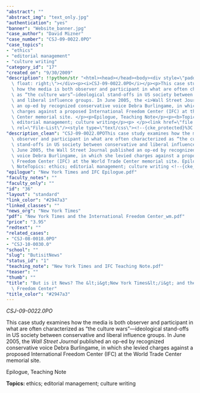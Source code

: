 ```yaml
---
"abstract": ""
"abstract_img": "text_only.jpg"
"authentication": "yes"
"banner": "Website_banner.jpg"
"case_author": "David Mizner"
"case_number": "CSJ-09-0022.0PO"
"case_topics":
- "ethics"
- "editorial management"
- "culture writing"
"category_id": "17"
"created_on": "9/30/2009"
"description": !!python/str "<html><head></head><body><div style=\"padding: 10px;\
  \ float: right;\"></div><p><i>CSJ-09-0022.0PO</i></p><p>This case study examines\
  \ how the media is both observer and participant in what are often characterized\
  \ as “the culture wars”—ideological stand-offs in US society between conservative\
  \ and liberal influence groups. In June 2005, the <i>Wall Street Journal</i> published\
  \ an op-ed by recognized conservative voice Debra Burlingame, in which she levied\
  \ charges against a proposed International Freedom Center (IFC) at the World Trade\
  \ Center memorial site. </p><p>Epilogue, Teaching Note</p><p><b>Topics: </b>ethics;\
  \ editorial management; culture writing</p><p> </p><link href=\"file:///C:%5CDOCUME%7E1%5CKGILSI%7E1%5CLOCALS%7E1%5CTemp%5Cmsohtml1%5C01%5Cclip_filelist.xml\"\
  \ rel=\"File-List\"/><style type=\"text/css\"><!--{cke_protected}%3C!%2D%2D%7Bcke_protected%7D%253C!%252D%252D%257Bcke_protected%257D%25253C!%25252D%25252D%25257Bcke_protected%25257D%2525253C!%2525252D%2525252D%2525250A%25252520%2525252F*%25252520Font%25252520Definitions%25252520*%2525252F%2525250A%25252520%25252540font-face%2525250A%25252509%2525257B%2525250A%25252509panose-1%2525253A2%252525204%252525205%252525202%252525205%252525205%252525205%252525203%252525203%252525204%2525253B%2525257D%2525250A%25252540font-face%2525250A%25252509%2525257B%25252522Palatino%25252520Linotype%25252522%2525253B%2525250A%25252509panose-1%2525253A2%252525204%252525205%252525202%252525205%252525205%252525205%252525203%252525203%252525204%2525253B%2525257D%2525250A%25252520%2525252F*%25252520Style%25252520Definitions%25252520*%2525252F%2525250A%25252520p.MsoNormal%2525252C%25252520li.MsoNormal%2525252C%25252520div.MsoNormal%2525250A%25252509%2525257Bmso-style-parent%2525253A%25252522%25252522%2525253B%2525250A%25252509margin%2525253A0in%2525253B%2525250A%25252509margin-bottom%2525253A.0001pt%2525253B%2525250A%25252509font-size%2525253A12.0pt%2525253B%25252522Times%25252520New%25252520Roman%25252522%2525253B%2525250A%25252509mso-fareast-%25252522Times%25252520New%25252520Roman%25252522%2525253B%2525257D%2525250Ap.footerp1text%2525252C%25252520li.footerp1text%2525252C%25252520div.footerp1text%2525250A%25252509%2525257Bmso-style-name%2525253A%25252522footer%25252520p1%25252520text%25252522%2525253B%2525250A%25252509margin-top%2525253A6.0pt%2525253B%2525250A%25252509margin-right%2525253A5.0pt%2525253B%2525250A%25252509margin-bottom%2525253A0in%2525253B%2525250A%25252509margin-left%2525253A4.3pt%2525253B%2525250A%25252509margin-bottom%2525253A.0001pt%2525253B%2525250A%25252509text-align%2525253Ajustify%2525253B%2525250A%25252509line-height%2525253A12.0pt%2525253B%2525250A%25252509font-size%2525253A9.0pt%2525253B%25252522Palatino%25252520Linotype%25252522%2525253B%2525250A%25252509mso-fareast-%25252522Times%25252520New%25252520Roman%25252522%2525253B%2525250A%25252509mso-bidi-%25252522Times%25252520New%25252520Roman%25252522%2525253B%2525257D%2525250A%25252540page%25252520Section1%2525250A%25252509%2525257Bsize%2525253A8.5in%2525252011.0in%2525253B%2525250A%25252509margin%2525253A1.0in%252525201.25in%252525201.0in%252525201.25in%2525253B%2525257D%2525250Adiv.Section1%2525250A%25252509%2525257Bpage%2525253ASection1%2525253B%2525257D%2525250A%2525252D%2525252D%2525253E%25252D%25252D%25253E%252D%252D%253E%2D%2D%3E--></style></body></html>"
"description_clean": "CSJ-09-0022.0POThis case study examines how the media is both\
  \ observer and participant in what are often characterized as “the culture wars”—ideological\
  \ stand-offs in US society between conservative and liberal influence groups. In\
  \ June 2005, the Wall Street Journal published an op-ed by recognized conservative\
  \ voice Debra Burlingame, in which she levied charges against a proposed International\
  \ Freedom Center (IFC) at the World Trade Center memorial site. Epilogue, Teaching\
  \ NoteTopics: ethics; editorial management; culture writing <!--{cke_protected}%3C!%2D%2D%7Bcke_protected%7D%253C!%252D%252D%257Bcke_protected%257D%25253C!%25252D%25252D%25257Bcke_protected%25257D%2525253C!%2525252D%2525252D%2525250A%25252520%2525252F*%25252520Font%25252520Definitions%25252520*%2525252F%2525250A%25252520%25252540font-face%2525250A%25252509%2525257B%2525250A%25252509panose-1%2525253A2%252525204%252525205%252525202%252525205%252525205%252525205%252525203%252525203%252525204%2525253B%2525257D%2525250A%25252540font-face%2525250A%25252509%2525257B%25252522Palatino%25252520Linotype%25252522%2525253B%2525250A%25252509panose-1%2525253A2%252525204%252525205%252525202%252525205%252525205%252525205%252525203%252525203%252525204%2525253B%2525257D%2525250A%25252520%2525252F*%25252520Style%25252520Definitions%25252520*%2525252F%2525250A%25252520p.MsoNormal%2525252C%25252520li.MsoNormal%2525252C%25252520div.MsoNormal%2525250A%25252509%2525257Bmso-style-parent%2525253A%25252522%25252522%2525253B%2525250A%25252509margin%2525253A0in%2525253B%2525250A%25252509margin-bottom%2525253A.0001pt%2525253B%2525250A%25252509font-size%2525253A12.0pt%2525253B%25252522Times%25252520New%25252520Roman%25252522%2525253B%2525250A%25252509mso-fareast-%25252522Times%25252520New%25252520Roman%25252522%2525253B%2525257D%2525250Ap.footerp1text%2525252C%25252520li.footerp1text%2525252C%25252520div.footerp1text%2525250A%25252509%2525257Bmso-style-name%2525253A%25252522footer%25252520p1%25252520text%25252522%2525253B%2525250A%25252509margin-top%2525253A6.0pt%2525253B%2525250A%25252509margin-right%2525253A5.0pt%2525253B%2525250A%25252509margin-bottom%2525253A0in%2525253B%2525250A%25252509margin-left%2525253A4.3pt%2525253B%2525250A%25252509margin-bottom%2525253A.0001pt%2525253B%2525250A%25252509text-align%2525253Ajustify%2525253B%2525250A%25252509line-height%2525253A12.0pt%2525253B%2525250A%25252509font-size%2525253A9.0pt%2525253B%25252522Palatino%25252520Linotype%25252522%2525253B%2525250A%25252509mso-fareast-%25252522Times%25252520New%25252520Roman%25252522%2525253B%2525250A%25252509mso-bidi-%25252522Times%25252520New%25252520Roman%25252522%2525253B%2525257D%2525250A%25252540page%25252520Section1%2525250A%25252509%2525257Bsize%2525253A8.5in%2525252011.0in%2525253B%2525250A%25252509margin%2525253A1.0in%252525201.25in%252525201.0in%252525201.25in%2525253B%2525257D%2525250Adiv.Section1%2525250A%25252509%2525257Bpage%2525253ASection1%2525253B%2525257D%2525250A%2525252D%2525252D%2525253E%25252D%25252D%25253E%252D%252D%253E%2D%2D%3E-->"
"epilogue": "New York Times and IFC Epilogue.pdf"
"faculty_notes": ""
"faculty_only": ""
"id": "36"
"layout": "standard"
"link_color": "#2947a3"
"linked_classes": ""
"news_org": "New York Times"
"pdf": "New York Times and the International Freedom Center_wm.pdf"
"price": "3.95"
"redtext": ""
"related_cases":
- "CSJ-08-0018.0PO"
- "CSJ-10-0030.0"
"school": ""
"slug": "ButisitNews"
"status_id": "1"
"teaching_note": "New York Times and IFC Teaching Note.pdf"
"teaser": ""
"thumb": ""
"title": "But is it News? The &lt;i&gt;New York Times&lt;/i&gt; and the International\
  \ Freedom Center"
"title_color": "#2947a3"
---
```

<html><head></head><body><div style="padding: 10px; float: right;"></div><p><i>CSJ-09-0022.0PO</i></p><p>This case study examines how the media is both observer and participant in what are often characterized as “the culture wars”—ideological stand-offs in US society between conservative and liberal influence groups. In June 2005, the <i>Wall Street Journal</i> published an op-ed by recognized conservative voice Debra Burlingame, in which she levied charges against a proposed International Freedom Center (IFC) at the World Trade Center memorial site. </p><p>Epilogue, Teaching Note</p><p><b>Topics: </b>ethics; editorial management; culture writing</p><p> </p><link href="file:///C:%5CDOCUME%7E1%5CKGILSI%7E1%5CLOCALS%7E1%5CTemp%5Cmsohtml1%5C01%5Cclip_filelist.xml" rel="File-List"/><style type="text/css"><!--{cke_protected}%3C!%2D%2D%7Bcke_protected%7D%253C!%252D%252D%257Bcke_protected%257D%25253C!%25252D%25252D%25257Bcke_protected%25257D%2525253C!%2525252D%2525252D%2525250A%25252520%2525252F*%25252520Font%25252520Definitions%25252520*%2525252F%2525250A%25252520%25252540font-face%2525250A%25252509%2525257B%2525250A%25252509panose-1%2525253A2%252525204%252525205%252525202%252525205%252525205%252525205%252525203%252525203%252525204%2525253B%2525257D%2525250A%25252540font-face%2525250A%25252509%2525257B%25252522Palatino%25252520Linotype%25252522%2525253B%2525250A%25252509panose-1%2525253A2%252525204%252525205%252525202%252525205%252525205%252525205%252525203%252525203%252525204%2525253B%2525257D%2525250A%25252520%2525252F*%25252520Style%25252520Definitions%25252520*%2525252F%2525250A%25252520p.MsoNormal%2525252C%25252520li.MsoNormal%2525252C%25252520div.MsoNormal%2525250A%25252509%2525257Bmso-style-parent%2525253A%25252522%25252522%2525253B%2525250A%25252509margin%2525253A0in%2525253B%2525250A%25252509margin-bottom%2525253A.0001pt%2525253B%2525250A%25252509font-size%2525253A12.0pt%2525253B%25252522Times%25252520New%25252520Roman%25252522%2525253B%2525250A%25252509mso-fareast-%25252522Times%25252520New%25252520Roman%25252522%2525253B%2525257D%2525250Ap.footerp1text%2525252C%25252520li.footerp1text%2525252C%25252520div.footerp1text%2525250A%25252509%2525257Bmso-style-name%2525253A%25252522footer%25252520p1%25252520text%25252522%2525253B%2525250A%25252509margin-top%2525253A6.0pt%2525253B%2525250A%25252509margin-right%2525253A5.0pt%2525253B%2525250A%25252509margin-bottom%2525253A0in%2525253B%2525250A%25252509margin-left%2525253A4.3pt%2525253B%2525250A%25252509margin-bottom%2525253A.0001pt%2525253B%2525250A%25252509text-align%2525253Ajustify%2525253B%2525250A%25252509line-height%2525253A12.0pt%2525253B%2525250A%25252509font-size%2525253A9.0pt%2525253B%25252522Palatino%25252520Linotype%25252522%2525253B%2525250A%25252509mso-fareast-%25252522Times%25252520New%25252520Roman%25252522%2525253B%2525250A%25252509mso-bidi-%25252522Times%25252520New%25252520Roman%25252522%2525253B%2525257D%2525250A%25252540page%25252520Section1%2525250A%25252509%2525257Bsize%2525253A8.5in%2525252011.0in%2525253B%2525250A%25252509margin%2525253A1.0in%252525201.25in%252525201.0in%252525201.25in%2525253B%2525257D%2525250Adiv.Section1%2525250A%25252509%2525257Bpage%2525253ASection1%2525253B%2525257D%2525250A%2525252D%2525252D%2525253E%25252D%25252D%25253E%252D%252D%253E%2D%2D%3E--></style></body></html>
